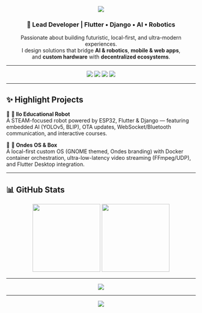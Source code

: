 <!-- Banner -->
<p align="center">
  <img src="https://capsule-render.vercel.app/api?type=waving&color=0:00c6ff,100:0072ff&height=200&section=header&text=Martin%20Bellot&fontSize=50&fontColor=ffffff&animation=twinkling&fontAlignY=35"/>
</p>

<!-- Bio -->
<h3 align="center">🚀 Lead Developer | Flutter • Django • AI • Robotics</h3>
<p align="center">
  Passionate about building futuristic, local-first, and ultra-modern experiences.<br/>
  I design solutions that bridge <b>AI & robotics</b>, <b>mobile & web apps</b>,<br/>
  and <b>custom hardware</b> with <b>decentralized ecosystems</b>.
</p>

---

<!-- Badges -->
<p align="center">
  <img src="https://img.shields.io/badge/Code-Flutter-02569B?logo=flutter&logoColor=white"/>
  <img src="https://img.shields.io/badge/Backend-Django-092E20?logo=django&logoColor=white"/>
  <img src="https://img.shields.io/badge/AI-YOLOv5%20•%20LLM-ff6f00?logo=openai&logoColor=white"/>
  <img src="https://img.shields.io/badge/Hardware-ESP32-3C3C3C?logo=espressif&logoColor=white"/>
</p>

---

<!-- Projects -->
## ✨ Highlight Projects

🔹 **🤖 Ilo Educational Robot**  
A STEAM-focused robot powered by ESP32, Flutter & Django — featuring embedded AI (YOLOv5, BLIP), OTA updates, WebSocket/Bluetooth communication, and interactive courses.  

🔹 **🌊 Ondes OS & Box**  
A local-first custom OS (GNOME themed, Ondes branding) with Docker container orchestration, ultra-low-latency video streaming (FFmpeg/UDP), and Flutter Desktop integration.   

---

<!-- Stats -->
## 📊 GitHub Stats

<p align="center">
  <img src="https://github-readme-stats.vercel.app/api?username=martinbellot&show_icons=true&theme=radical&hide_border=true&count_private=true&include_all_commits=true" height="180"/>
  <img src="https://github-readme-stats.vercel.app/api/top-langs/?username=martinbellot&layout=compact&theme=radical&hide_border=true" height="180"/>
</p>

---

<!-- Quote -->
<p align="center">
  <img src="https://quotes-github-readme.vercel.app/api?type=horizontal&theme=dark&quote=Build%20the%20future,%20locally%20first.&author=Martin%20Bellot"/>
</p>

---

<!-- Footer -->
<p align="center">
  <img src="https://capsule-render.vercel.app/api?type=waving&color=0:00c6ff,100:0072ff&height=120&section=footer"/>
</p>
